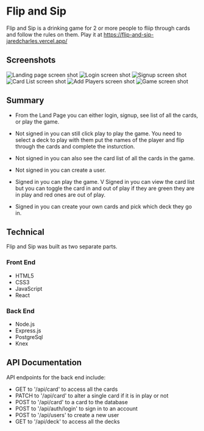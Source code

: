 
# Flip and Sip

Flip and Sip is a drinking game for 2 or more people to fliip through cards and follow the rules on them.
Play it at https://flip-and-sip-jaredcharles.vercel.app/

## Screenshots
![Landing page screen shot](https://github.com/jcharles22/flip-and-sip/blob/master/public/assets/landingPage.JPG?raw=true)
![Login screen shot](https://github.com/jcharles22/flip-and-sip/blob/master/public/assets/LogInPage.JPG?raw=true)
![Signup screen shot](https://github.com/jcharles22/flip-and-sip/blob/master/public/assets/SignUp.JPG?raw=true)
![Card List screen shot](https://github.com/jcharles22/flip-and-sip/blob/master/public/assets/CardList.JPG?raw=true)
![Add Players screen shot](https://github.com/jcharles22/flip-and-sip/blob/master/public/assets/AddPlayers.JPG?raw=true)
![Game screen shot](https://github.com/jcharles22/flip-and-sip/blob/master/public/assets/GamePage.JPG?raw=true)


## Summary
* From the Land Page you can either login, signup, see list of all the cards, or play the game.
* Not signed in you can still click play to play the game. You need to select a deck to play with them put the names of the player and flip through the cards and complete the insturction.
* Not signed in you can also see the card list of all the cards in the game.
* Not signed in you can create a user.

* Signed in you can play the game.
V Signed in you can view the card list but you can toggle the card in and out of play if they are green they are in play and red ones are out of play. 
* Signed in you can create your own cards and pick which deck they go in.


## Technical
Flip and Sip was built as two separate parts.

<h3>Front End</h3>
<ul>
  <li>HTML5</li>
  <li>CSS3</li>
  <li>JavaScript</li>
  <li>React</li>
</ul>
<h3>Back End</h3>
<ul>
  <li>Node.js</li>
  <li>Express.js</li>
  <li>PostgreSql</li>
  <li>Knex</li>
</ul>

## API Documentation
API endpoints for the back end include:
* GET to '/api/card' to access all the cards
* PATCH to '/api/card' to alter a single card if it is in play or not
* POST to '/api/card' to a card to the database
* POST to '/api/auth/login' to sign in to an account
* POST to '/api/users' to create a new user
* GET to '/api/deck' to access all the decks
